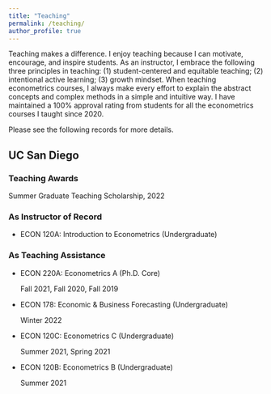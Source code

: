 ```yaml
---
title: "Teaching"
permalink: /teaching/
author_profile: true
---
```


Teaching makes a difference. I enjoy teaching because I can motivate, encourage, and inspire students. As an instructor, I embrace the following three principles in teaching: (1) student-centered and equitable teaching; (2) intentional active learning; (3) growth mindset. When teaching econometrics courses, I always make every effort to explain the abstract concepts and complex methods in a simple and intuitive way. I have maintained a 100% approval rating from students for all the econometrics courses I taught since 2020.

Please see the following records for more details.

## UC San Diego

### Teaching Awards

  Summer Graduate Teaching Scholarship, 2022

### As Instructor of Record

- ECON 120A: Introduction to Econometrics (Undergraduate)

### As Teaching Assistance

- ECON 220A: Econometrics A (Ph.D. Core)

  Fall 2021, Fall 2020, Fall 2019

- ECON 178: Economic & Business Forecasting (Undergraduate)

  Winter 2022

- ECON 120C: Econometrics C (Undergraduate)

  Summer 2021, Spring 2021

- ECON 120B: Econometrics B (Undergraduate)

  Summer 2021



    


